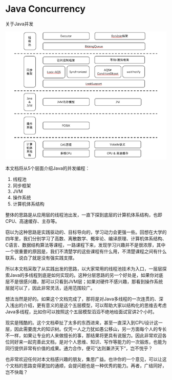 # Java Concurrency

关于Java并发

![](/assets/framework.png)

本文档将从5个层面介绍Java的并发编程：

1. 线程池
2. 同步框架
3. JVM
4. 操作系统
5. 计算机体系结构

整体的思路是从应用层的线程池出发，一直下探到底层的计算机体系结构，也即CPU、高速缓存、主存等。

窃以为这种思路是实践驱动的、目标导向的，学习动力会更强一些。回想在大学的四年里，我们分别学习了高数、离散数学、概率论、编译原理、计算机体系结构、C语言、数据结构算法等课程，一路课程下来，发现学习兴趣并不是很浓厚，其中一个很重要的原因是，我们不清楚学的这些课程有什么用，不清楚课程之间有什么联系，说白了就是没有强实践支撑。

所以本文档采取了从实践出发的思路，以大家常用的线程池技术为入口，一层层探索Java的多线程到底是如何实现的。这种分层思路的另一个好处是，如果你对底层不是很感兴趣，那可以只看到JVM层；如果对硬件不感兴趣，那看到操作系统层就可以了，因此非常灵活，适用范围较广。

想法当然是好的。如果这个文档完成了，那将是对Java多线程的一次连贯的、深入浅出的介绍，更有意义的是这个五层模型，可以帮助大家以结构化的思维去考虑Java多线程，比如你可以按照这个五层模型滔滔不绝地给面试官讲2个小时。

现实是残酷的。这个文档牵扯了太多的东西进来，甚至一直深入到CPU设计这一层，因此需要庞大的知识树。仅凭一人之力犹如愚公移山，另一方面每个人的专长不一样，如果让专业的人来做擅长的事，那结果将更具有说服力。因此非常欢迎各位同好来一起完善此文档，是对个人思维、知识、写作等能力的一次锻炼，也能为同行提供非常有价值的成果。通力合作，便可“达则兼济天下”，岂不悦乎？

也非常欢迎任何对本文档感兴趣的朋友，集思广益。也许你的一个意见，可以让这个文档的思路变得更加的通顺，会提问题也是一种优秀的能力。再者，广结同好，岂不快哉？

